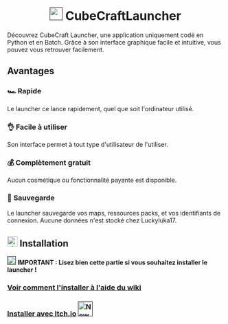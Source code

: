 <h1 style="text-align: center;">
  <a href=""><img src="https://emoji.gg/assets/emoji/4237-minecraft.gif" width="30px" height="30px" alt="minecraft"></a> CubeCraftLauncher
</h1>
Découvrez CubeCraft Launcher, une application uniquement codé en Python et en Batch. Grâce à son interface graphique facile et intuitive, vous pouvez vous retrouver facilement.

## Avantages
### **🏎️ Rapide**
Le launcher ce lance rapidement, quel que soit l'ordinateur utilisé.
### 👌 **Facile à utiliser**
Son interface permet à tout type d'utilisateur de l'utiliser.
### 💰 **Complètement gratuit**
Aucun cosmétique ou fonctionnalité payante est disponible. 
### 💾 **Sauvegarde**
Le launcher sauvegarde vos maps, ressources packs, et vos identifiants de connexion. Aucune données n'est stocké chez Luckyluka17.

## <a href="https://emoji.gg/emoji/8833-download-discord"><img src="https://emoji.gg/assets/emoji/8833-download-discord.png" width="24px" height="24px" alt="download_discord"></a> Installation
<a href=""><img src="https://emoji.gg/assets/emoji/4077_warning.png" width="20px" height="20px" alt="warning"></a> **IMPORTANT : Lisez bien cette partie si vous souhaitez installer le launcher !**

### [Voir comment l'installer à l'aide du wiki](https://luckyluka-17.gitbook.io/cubecraft-launcher/configuration/installation-du-launcher)
### [Installer avec Itch.io](https://luckyluka17.itch.io/cubecraft-launcher) <a href=""><img src="https://emoji.gg/assets/emoji/1653-new.png" width="34px" height="34px" alt="New"></a>
